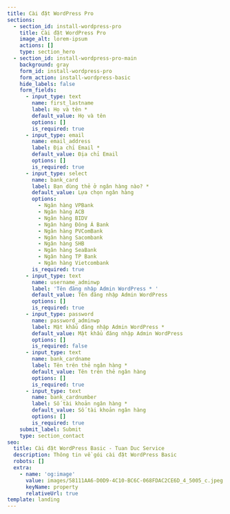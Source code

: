 ```yaml
---
title: Cài đặt WordPress Pro
sections:
  - section_id: install-wordpress-pro
    title: Cài đặt WordPress Pro
    image_alt: lorem-ipsum
    actions: []
    type: section_hero
  - section_id: install-wordpress-pro-main
    background: gray
    form_id: install-wordpress-pro
    form_action: install-wordpress-basic
    hide_labels: false
    form_fields:
      - input_type: text
        name: first_lastname
        label: Họ và tên *
        default_value: Họ và tên
        options: []
        is_required: true
      - input_type: email
        name: email_address
        label: Địa chỉ Email *
        default_value: Địa chỉ Email
        options: []
        is_required: true
      - input_type: select
        name: bank_card
        label: Bạn dùng thẻ ở ngân hàng nào? *
        default_value: Lựa chọn ngân hàng
        options:
          - Ngân hàng VPBank
          - Ngân hàng ACB
          - Ngân hàng BIDV
          - Ngân hàng Đông Á Bank
          - Ngân hàng PVComBank
          - Ngân hàng Sacombank
          - Ngân hàng SHB
          - Ngân hàng SeaBank
          - Ngân hàng TP Bank
          - Ngân hàng Vietcombank
        is_required: true
      - input_type: text
        name: username_adminwp
        label: 'Tên đăng nhập Admin WordPress * '
        default_value: Tên đăng nhập Admin WordPress
        options: []
        is_required: true
      - input_type: password
        name: password_adminwp
        label: Mật khẩu đăng nhập Admin WordPress *
        default_value: Mật khẩu đăng nhập Admin WordPress
        options: []
        is_required: false
      - input_type: text
        name: bank_cardname
        label: Tên trên thẻ ngân hàng *
        default_value: Tên trên thẻ ngân hàng
        options: []
        is_required: true
      - input_type: text
        name: bank_cardnumber
        label: Số tài khoản ngân hàng *
        default_value: Số tài khoản ngân hàng
        options: []
        is_required: true
    submit_label: Submit
    type: section_contact
seo:
  title: Cài đặt WordPress Basic - Tuan Duc Service
  description: Thông tin về gói cài đặt WordPress Basic
  robots: []
  extra:
    - name: 'og:image'
      value: images/58111AA6-D0D9-4C10-BC6C-068FDAC2CE6D_4_5005_c.jpeg
      keyName: property
      relativeUrl: true
template: landing
---
```

